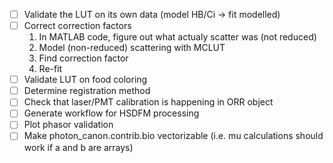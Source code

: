 - [ ] Validate the LUT on its own data (model HB/Ci -> fit modelled)
- [ ] Correct correction factors
  1. In MATLAB code, figure out what actualy scatter was (not reduced)
  2. Model (non-reduced) scattering with MCLUT
  3. Find correction factor
  4. Re-fit
- [ ] Validate LUT on food coloring
- [ ] Determine registration method
- [ ] Check that laser/PMT calibration is happening in ORR object
- [ ] Generate workflow for HSDFM processing
- [ ] Plot phasor validation
- [ ] Make photon_canon.contrib.bio vectorizable (i.e. mu calculations should work if a and b are arrays)